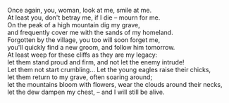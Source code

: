 Once again, you, woman, look at me, smile at me.  
At least you, don't betray me, if I die – mourn for me.  
On the peak of a high mountain dig my grave,  
and frequently cover me with the sands of my homeland.  
Forgotten by the village, you too will soon forget me,  
you'll quickly find a new groom, and follow him tomorrow.  
At least weep for these cliffs as they are my legacy:  
let them stand proud and firm, and not let the enemy intrude!  
Let them not start crumbling… Let the young eagles raise their chicks,  
let them return to my grave, often soaring around;  
let the mountains bloom with flowers, wear the clouds around their necks,  
let the dew dampen my chest, – and I will still be alive.